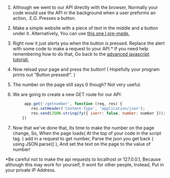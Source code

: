 1. Although we went to our API directly with the browser, Normally your code would use the API in the background when a user preforms an action, .E.G. Presses a button.
2. Make a simple website with a piece of text in the middle and a button under it. Alternatively, You can use [this one I pre-made.](https://gist.github.com/HarveyBrezinaConniffe/d217fa01d978cc53268c56a7db0d560a) 
3. Right now it just alerts you when the button is pressed. Replace the alert with some code to make a request to your API.\* If you need help remembering how to do that, Go back to the [advanced javascript tutorial.](https://gist.github.com/HarveyBrezinaConniffe/d217fa01d978cc53268c56a7db0d560a)
4. Now reload your page and press the button! \( Hopefully your program prints out "Button pressed!". \)
5. The number on the page still says 0 though? Not very useful.
6. We are going to create a new GET route for our API:

   ```js
        app.get('/getnumber', function (req, res) {
           res.setHeader('Content-Type', 'application/json');
           res.send(JSON.stringify({ iserr: false, number: number }));
       })
   ```

7. Now that we've done that, Its time to make the number on the page change, So, When the page loads\( At the top of your code in the script tag. \) add in a request to get number, Parse the json you get back \( using JSON.parse\(\) \), And set the text on the page to the value of number!

\*Be careful not to make the api requests to localhost or 127.0.0.1, Because although this may work for yourself, It wont for other people, Instead, Put in your private IP Address.





